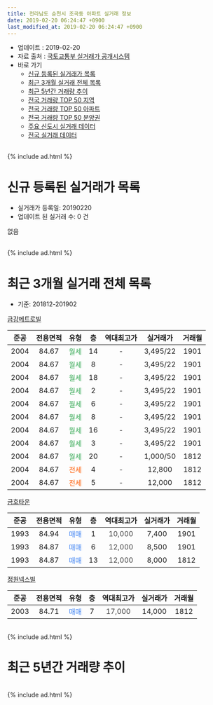```yaml
---
title: 전라남도 순천시 조곡동 아파트 실거래 정보
date: 2019-02-20 06:24:47 +0900
last_modified_at: 2019-02-20 06:24:47 +0900
---
```


* 업데이트 : 2019-02-20
* 자료 출처 : [국토교통부 실거래가 공개시스템](http://rt.molit.go.kr)
* 바로 가기
    * [신규 등록된 실거래가 목록](#신규-등록된-실거래가-목록)
    * [최근 3개월 실거래 전체 목록](#최근-3개월-실거래-전체-목록)
    * [최근 5년간 거래량 추이](#최근-5년간-거래량-추이)
    * [전국 거래량 TOP 50 지역](https://inasie.github.io/apt-trade-info/최근-3개월-전국에서-가장-거래가-많이-발생한-지역)
    * [전국 거래량 TOP 50 아파트](https://inasie.github.io/apt-trade-info/최근-3개월-전국에서-가장-거래가-많이-발생한-아파트)
    * [전국 거래량 TOP 50 분양권](https://inasie.github.io/apt-trade-info/최근-3개월-전국에서-가장-거래가-많이-발생한-분양권)
    * [주요 신도시 실거래 데이터](https://inasie.github.io/apt-trade-info/주요-신도시)
    * [전국 실거래 데이터](https://inasie.github.io/apt-trade-info/전국)
<br>
{% include ad.html %}
<br>

# 신규 등록된 실거래가 목록
* 실거래가 등록일: 20190220
* 업데이트 된 실거래 수: 0 건

없음

<br>
{% include ad.html %}
<br>

# 최근 3개월 실거래 전체 목록
* 기준: 201812-201902


[금강메트로빌](https://search.naver.com/search.naver?query=%EC%A0%84%EB%9D%BC%EB%82%A8%EB%8F%84+%EC%88%9C%EC%B2%9C%EC%8B%9C+%EC%A1%B0%EA%B3%A1%EB%8F%99+%EA%B8%88%EA%B0%95%EB%A9%94%ED%8A%B8%EB%A1%9C%EB%B9%8C)

|준공|전용면적|유형|층|역대최고가|실거래가|거래월|
|:---:|:---:|:---:|:---:|:---:|:---:|:---:|
|2004|84.67|<span style="color:#34a853">월세</span>|14|<span style="color:#444444">-</span>|3,495/22|1901|
|2004|84.67|<span style="color:#34a853">월세</span>|8|<span style="color:#444444">-</span>|3,495/22|1901|
|2004|84.67|<span style="color:#34a853">월세</span>|18|<span style="color:#444444">-</span>|3,495/22|1901|
|2004|84.67|<span style="color:#34a853">월세</span>|2|<span style="color:#444444">-</span>|3,495/22|1901|
|2004|84.67|<span style="color:#34a853">월세</span>|6|<span style="color:#444444">-</span>|3,495/22|1901|
|2004|84.67|<span style="color:#34a853">월세</span>|8|<span style="color:#444444">-</span>|3,495/22|1901|
|2004|84.67|<span style="color:#34a853">월세</span>|16|<span style="color:#444444">-</span>|3,495/22|1901|
|2004|84.67|<span style="color:#34a853">월세</span>|3|<span style="color:#444444">-</span>|3,495/22|1901|
|2004|84.67|<span style="color:#34a853">월세</span>|20|<span style="color:#444444">-</span>|1,000/50|1812|
|2004|84.67|<span style="color:#ff5a00">전세</span>|4|<span style="color:#444444">-</span>|12,800|1812|
|2004|84.67|<span style="color:#ff5a00">전세</span>|5|<span style="color:#444444">-</span>|12,000|1812|

[금호타운](https://search.naver.com/search.naver?query=%EC%A0%84%EB%9D%BC%EB%82%A8%EB%8F%84+%EC%88%9C%EC%B2%9C%EC%8B%9C+%EC%A1%B0%EA%B3%A1%EB%8F%99+%EA%B8%88%ED%98%B8%ED%83%80%EC%9A%B4)

|준공|전용면적|유형|층|역대최고가|실거래가|거래월|
|:---:|:---:|:---:|:---:|:---:|:---:|:---:|
|1993|84.94|<span style="color:#4285f3">매매</span>|1|<span style="color:#444444">10,000</span>|7,400|1901|
|1993|84.87|<span style="color:#4285f3">매매</span>|6|<span style="color:#444444">12,000</span>|8,500|1901|
|1993|84.87|<span style="color:#4285f3">매매</span>|13|<span style="color:#444444">12,000</span>|8,000|1812|

[정원넥스빌](https://search.naver.com/search.naver?query=%EC%A0%84%EB%9D%BC%EB%82%A8%EB%8F%84+%EC%88%9C%EC%B2%9C%EC%8B%9C+%EC%A1%B0%EA%B3%A1%EB%8F%99+%EC%A0%95%EC%9B%90%EB%84%A5%EC%8A%A4%EB%B9%8C)

|준공|전용면적|유형|층|역대최고가|실거래가|거래월|
|:---:|:---:|:---:|:---:|:---:|:---:|:---:|
|2003|84.71|<span style="color:#4285f3">매매</span>|7|<span style="color:#444444">17,000</span>|14,000|1812|


<br>
{% include ad.html %}
<br>

# 최근 5년간 거래량 추이


<div style="width:100%;">
    <canvas id="deal_progress" height="200"></canvas>
</div>

<script>
new Chart(document.getElementById("deal_progress"), {
    type: 'line',
    data: {
        labels: ['201402','201403','201404','201405','201406','201407','201408','201409','201410','201411','201412','201501','201502','201503','201504','201505','201506','201507','201508','201509','201510','201511','201512','201601','201602','201603','201604','201605','201606','201607','201608','201609','201610','201611','201612','201701','201702','201703','201704','201705','201706','201707','201708','201709','201710','201711','201712','201801','201802','201803','201804','201805','201806','201807','201808','201809','201810','201811','201812','201901','201902'],
        datasets: [{
            label: '매매',
            pointRadius: 1,
            data: [3, 1, 1, 4, 1, 5, 3, 3, 4, 0, 3, 0, 2, 3, 4, 6, 4, 4, 0, 5, 5, 4, 3, 50, 5, 4, 2, 2, 9, 10, 32, 10, 5, 2, 4, 3, 4, 5, 2, 5, 7, 3, 8, 5, 2, 5, 3, 5, 4, 4, 5, 3, 2, 3, 6, 3, 4, 2, 2, 2, 0],
            borderColor: "rgba(255, 201, 14, 1)",
            backgroundColor: "rgba(255, 201, 14, 0.5)",
            fill: false,
            lineTension: 0
        },{
            label: '전월세',
            pointRadius: 1,
            data: [1, 3, 2, 1, 2, 2, 1, 0, 14, 2, 0, 14, 2, 4, 1, 1, 4, 1, 2, 5, 4, 1, 2, 2, 0, 3, 4, 3, 0, 2, 1, 2, 17, 2, 0, 9, 4, 1, 2, 2, 3, 5, 5, 5, 1, 5, 1, 3, 4, 2, 3, 3, 0, 0, 4, 3, 11, 1, 3, 8, 0],
            borderColor: "rgba(0, 141, 185, 1)",
            backgroundColor: "rgba(0, 141, 185, 0.5)",
            fill: false,
            lineTension: 0
        }
        ]
    },
    options: {
        responsive: true,
        title: {
            display: false
        },
        tooltips: {
            mode: 'index',
            intersect: false
        },
        hover: {
            mode: 'nearest',
            intersect: true
        },
        scales: {
            xAxes: [{
                display: true,
                scaleLabel: {
                    display: true,
                    labelString: '년/월'
                }
            }],
            yAxes: [{
                display: true,
                ticks: {
                    suggestedMin: 0,
                },
                scaleLabel: {
                    display: true,
                    labelString: '실거래 수'
                }
            }]
        }
    }
});

</script>


<br>
{% include ad.html %}
<br>

